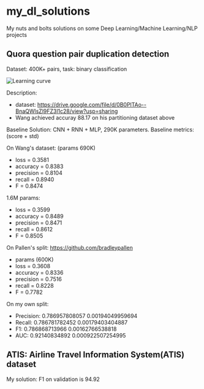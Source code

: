 # my_dl_solutions
My nuts and bolts solutions on some Deep Learning/Machine Learning/NLP projects

## Quora question pair duplication detection
Dataset: 400K+ pairs, task: binary classification

![Learning curve](https://raw.githubusercontent.com/lampts/my_dl_solutions/master/quora_wang_dataset.png)



Description:

- dataset: https://drive.google.com/file/d/0B0PlTAo--BnaQWlsZl9FZ3l1c28/view?usp=sharing
- Wang achieved accuray 88.17 on his partitioning dataset above


Baseline Solution: CNN + RNN + MLP, 290K parameters.
Baseline metrics: (score + std)

On Wang's dataset: (params 690K)

- loss      = 0.3581
- accuracy  = 0.8383
- precision = 0.8104
- recall    = 0.8940
- F         = 0.8474

1.6M params:

- loss      = 0.3599
- accuracy  = 0.8489
- precision = 0.8471
- recall    = 0.8612
- F         = 0.8505

On Pallen's split: https://github.com/bradleypallen

- params (600K)
- loss      = 0.3608
- accuracy  = 0.8336
- precision = 0.7516
- recall    = 0.8228
- F         = 0.7782

On my own split:

- Precision:  0.786957808057 0.00194049959694
- Recall:  0.786781782452 0.00179403404887
- F1:  0.786868713966 0.00162766538818
- AUC:  0.92140834892 0.000922507254995


## ATIS:  Airline Travel Information System(ATIS) dataset

My solution: F1 on validation is 94.92

